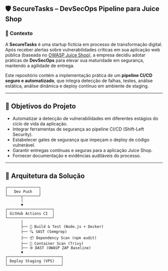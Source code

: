 ## 🛡️ SecureTasks – DevSecOps Pipeline para Juice Shop

### 📌 **Contexto**
A **SecureTasks** é uma startup fictícia em processo de transformação digital. Após receber alertas sobre vulnerabilidades críticas em sua aplicação web pública (baseada no [OWASP Juice Shop](https://owasp.org/www-project-juice-shop/)), a empresa decidiu adotar práticas de **DevSecOps** para elevar sua maturidade em segurança, mantendo a agilidade de entrega.

Este repositório contém a implementação prática de um **pipeline CI/CD seguro e automatizado**, que integra detecção de falhas, testes, análise estática, análise dinâmica e deploy contínuo em ambiente de staging.

---

## 🎯 **Objetivos do Projeto**
- Automatizar a detecção de vulnerabilidades em diferentes estágios do ciclo de vida da aplicação.  
- Integrar ferramentas de segurança ao pipeline CI/CD (Shift-Left Security).  
- Estabelecer gates de segurança que impeçam o deploy de código vulnerável.  
- Garantir entregas contínuas e seguras para a aplicação Juice Shop.  
- Fornecer documentação e evidências auditáveis do processo.

---

## 🧭 **Arquitetura da Solução**

```text
┌──────────────┐
│   Dev Push   │
└──────┬───────┘
       │
       ▼
┌────────────────────┐
│ GitHub Actions CI  │
└────────────────────┘
       │
       ├── 🧪 Build & Test (Node.js + Docker)
       ├── 🔍 SAST (Semgrep)
       ├── 📦 Dependency Scan (npm audit)
       ├── 🐳 Container Scan (Trivy)
       ├── 🌐 DAST (OWASP ZAP Baseline)
       ▼
┌────────────────────────┐
│ Deploy Staging (VPS)   │
└────────────────────────┘